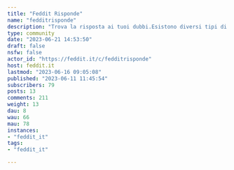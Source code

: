 ```yaml
---
title: "Feddit Risponde" 
name: "fedditrisponde"
description: "Trova la risposta ai tuoi dubbi.Esistono diversi tipi di domanda, se appartiene a una di queste categorie metti [Categoria] davanti al titolo:- [Serio] per domande serie, da cui ci si aspetta risposte serie- [Spoiler] Per domande riguardo libri/film/serie tv- [Meta] per domande riguardo Feddit Risponde in sèQualche regola:1️⃣ Il titolo deve contenere una domanda chiara, diretta e aperta con lo scopo di ottenere opinioni. Non sono ammesse immagini nella domanda, nei commenti lo sono soltanto se accompagnate da una risposta pertinente.2️⃣ Non è consentito inserire testo oltre al titolo. I vostri pensieri/risposte alla domanda possono essere inseriti nei commenti.3️⃣ Non sono permesse domande con  scopo di pubblicità, con insulti e pubblicazione di informazioni personali, con richieste di denaro/beni/servizi e con contenuti generati da IA4️⃣ Niente risposte ironiche/irrispettose nei post taggati con [Serio]"
type: community
date: "2023-06-21 14:53:50"
draft: false
nsfw: false
actor_id: "https://feddit.it/c/fedditrisponde"
host: feddit.it
lastmod: "2023-06-16 09:05:08"
published: "2023-06-11 11:45:54"
subscribers: 79
posts: 13
comments: 211
weight: 13
dau: 8
wau: 66
mau: 78
instances:
- "feddit_it"
tags: 
- "feddit_it"

---
```

